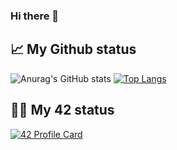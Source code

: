 ### Hi there 👋

## 📈 My Github status


![Anurag's GitHub stats](https://github-readme-stats.vercel.app/api?username=rgatnaou&show_icons=true&theme=radical)
[![Top Langs](https://github-readme-stats.vercel.app/api/top-langs/?username=rgatnaou&layout=compact&theme=radical)](https://github.com/ayoub0x1/Ayoub0x1/blob/main/README.md)


## 👨‍💻 My 42 status


[![42 Profile Card](https://1337-readme-xi.vercel.app/api/profile?cursus=42cursus&dark=true&login=rgatnaou)](https://github.com/mohouyizme/1337-readme)
